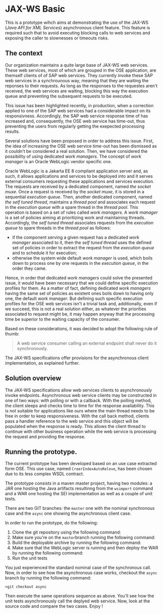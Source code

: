 # JAX-WS Basic
This is a prototype wihch aims at demonstrating the use of the JAX-WS (*Java API for XML Services*) asynchronous client feature. This feature is required such that to avoid executing blocking calls to web services and exposing the caller to slownesses or timeouts risks. 

## The context

Our organization maintains a quite large base of JAX-WS web services. These web services, most of which are grouped in the OSE application, are themself clients of of SAP web services. They currently invoke these SAP web services in a synchrounous way, meaning that they are waiting the reponses to their requests. As long as the responses to the requestes aren't received, the web services are waiting, blocking this way the execution queue and preventing the subsequent requests to be executed.

This issue has been highlighted recently, in production, when a correction applied to one of the SAP web services had a considerable impact on its responsivness. Accordingly, the SAP web service response time of has increased and, consequently, the OSE web service has time-out, thus preventing the users from regularly getting the exepected processing results.

Several solutions have been proposed in order to address this issue. First, the idea of increasing the OSE web service time-out has been dismissed as it couldn't be considered a real solution. Then, we have considered the possibility of using dedicated *work managers*. The concept of *work manager* is an Oracle WebLogic vendor specific one.

Oracle WebLogic is a Jakarta EE 8 compliant application server and, as such, it allows applications and services to be deployed into and it serves external consumers requesting these applications and services execution. The requests are received by a dedicated component, named *the socket muxe*. Once a request is received by the *socket muxe*, it is stored in a sequential *execution queue*. Then, another dedicated component, named *the self tuned thread*, maintains a *thread pool* and associates each request in the *execution queue* with a spare thread in the *thread pool*. This operation is based on a set of rules called *work managers*. A *work manager* is a set of policies aiming at prioritizing work and maintaining threads. Accordingly, the *self tuned thread* associates requests from the *execution queue* to spare threads in the *thread pool* as follows:

- if the component serving a given request has a dedicated *work manager* associated to it, then the *self tuned thread* uses the defined set of policies in order to extract the request from the *execution queue* and to schedule it for execution;
- otherwise the system wide default *work manager* is used, which boils down to process one by one requests in the *execution queue*, in the order they came. 

Hence, in order that dedicated *work managers* could solve the presented issue, it would have been necessary that we could define specific execution profiles for them. As a matter of fact, defining dedicated *work managers* having the same set of policies as existent ones boils down to having only one, the default *work manager*. But defining such specific execution profiles for the OSE web services isn't a trivial task and, additionally, even if we succeed, this is not a real solution either, as whatever the priorities associated to request might be, it may happen anyway that the processing time be superior to the waiting capacity of the consumer.

Based on these considerations, it was decided to adopt the following rule of thumb: 

>A web service consumer calling an external endpoint shall never do it synchronously.

The JAX-WS specifications offer provisions for the asynchronous client implementation, as explained further.

## Solution overview
The JAX-WS specifications allow web services clients to asynchronously invoke endpoints. Asynchronous web service clients may be constructed in one of two ways: with polling or with a callback. With the polling method, the client sleeps and checks time to time for the response availability. This is not suitable for applications like ours where the main thread needs to be free in order to keep responsiveness. With the call back method, clients pass a handler reference to the web service and this object will be populated when the response is ready. This allows the client thread to continue with other business operation while the web service is processing the request and providing the response.

## Running the prototype.
The current prototype has been developed based on an use case extracted form OSE. This use case, named `CreerIndexAutoReleve`, has been chosen due to its less complex WSDL contract.

The prototype consists in a maven master project, having two modules: a JAR one hosting the Java artifacts resultinng from the `wsimport` command and a WAR one hosting the SEI implementation as well as a couple of unit tests.

There are two GIT branches: the `master` one with the nominal synchronous case and the `async` one showing the asynchronous client case.  

In order to run the prototype, do the following:

1. Clone the git repository using the following command:
2. Make sure you're on the `master`branch running the following command:
3. Build the deployable archive by running the following command:
4. Make sure that the WebLogic server is running and then deploy the WAR by running the following command:
5. Run the unit tests

You just experienced the standard nominal case of the synchronous call. Now, in order to see how the asynchronous case works, checkout the `async` branch by running the following command:

    >git checkout async

Then execute the same operations sequence as above. You'll see how the unit tests asynchronously call the deplyed web service. Now, look at the source code and compare the two cases. Enjoy !